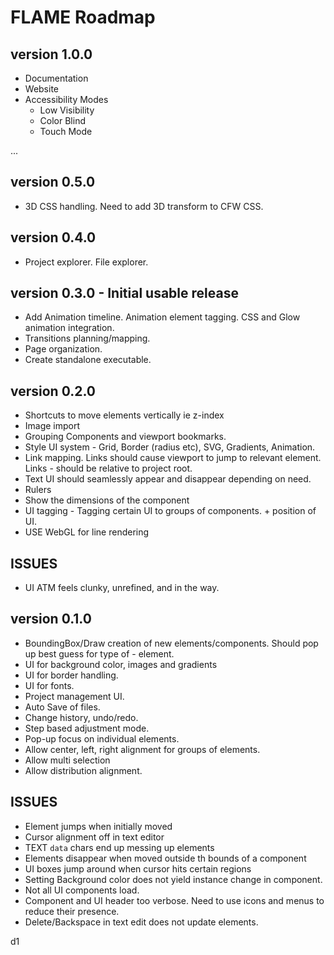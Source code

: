 # FLAME Roadmap

## version 1.0.0
- Documentation
- Website
- Accessibility Modes
    - Low Visibility
    - Color Blind
    - Touch Mode

...

## version 0.5.0
- 3D CSS handling. Need to add 3D transform to CFW CSS. 


## version 0.4.0
- Project explorer. File explorer. 

## version 0.3.0 - Initial usable release
- Add Animation timeline. Animation element tagging. CSS and Glow animation integration. 
- Transitions planning/mapping. 
- Page organization.
- Create standalone executable.

## version 0.2.0
- Shortcuts to move elements vertically ie z-index
- Image import 
- Grouping Components and viewport bookmarks.
- Style UI system - Grid, Border (radius etc), SVG, Gradients, Animation.
- Link mapping. Links should cause viewport to jump to relevant element. Links - should be relative to project root.
- Text UI should seamlessly appear and disappear depending on need.
- Rulers
- Show the dimensions of the component
- UI tagging - Tagging certain UI to groups of components. + position of UI.  
- USE WebGL for line rendering

## ISSUES
- UI ATM feels clunky, unrefined, and in the way. 

## version 0.1.0
- BoundingBox/Draw creation of new elements/components. Should pop up best guess for type of - element. 
- UI for background color, images and gradients
- UI for border handling.
- UI for fonts.
- Project management UI. 
- Auto Save of files.
- Change history, undo/redo. 
- Step based adjustment mode.
- Pop-up focus on individual elements. 
- Allow center, left, right alignment for groups of elements.
- Allow multi selection
- Allow distribution alignment.

## ISSUES
- Element jumps when initially moved
- Cursor alignment off in text editor
- TEXT `data` chars end up messing up elements 
- Elements disappear when moved outside th bounds of a component
- UI boxes jump around when cursor hits certain regions
- Setting Background color does not yield instance change in component.
- Not all UI components load.  
- Component and UI header too verbose. Need to use icons and menus to reduce their presence. 
- Delete/Backspace in text edit does not update elements. 

d1
